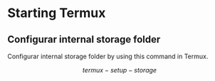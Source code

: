 
 # Starting Termux

 ## Configurar internal storage folder

 Configurar internal storage folder by using this command in Termux.

 $$ termux-setup-storage $$
